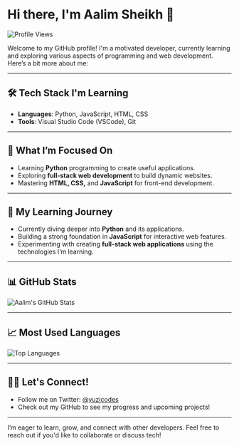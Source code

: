 # Hi there, I'm Aalim Sheikh 👋

![Profile Views](https://komarev.com/ghpvc/?username=yuzicodes&color=blueviolet&style=for-the-badge)

Welcome to my GitHub profile! I'm a motivated developer, currently learning and exploring various aspects of programming and web development. Here’s a bit more about me:

---

## 🛠 Tech Stack I'm Learning

- **Languages**: Python, JavaScript, HTML, CSS
- **Tools**: Visual Studio Code (VSCode), Git

---

## 🎯 What I’m Focused On

- Learning **Python** programming to create useful applications.
- Exploring **full-stack web development** to build dynamic websites.
- Mastering **HTML, CSS,** and **JavaScript** for front-end development.

---

## 🌱 My Learning Journey

- Currently diving deeper into **Python** and its applications.
- Building a strong foundation in **JavaScript** for interactive web features.
- Experimenting with creating **full-stack web applications** using the technologies I’m learning.

---

## 📊 GitHub Stats

![Aalim's GitHub Stats](https://github-readme-stats.vercel.app/api?username=yuzicodes&show_icons=true&theme=radical)

---

## 📈 Most Used Languages

![Top Languages](https://github-readme-stats.vercel.app/api/top-langs/?username=yuzicodes&layout=compact&theme=radical)

---

## 🧑‍💻 Let's Connect!

- Follow me on Twitter: [@yuzicodes](https://x.com/yuzicodes)
- Check out my GitHub to see my progress and upcoming projects!

---

I’m eager to learn, grow, and connect with other developers. Feel free to reach out if you'd like to collaborate or discuss tech!
